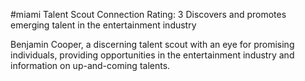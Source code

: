 #miami 
Talent Scout
Connection Rating: 3
Discovers and promotes emerging talent in the entertainment industry

Benjamin Cooper, a discerning talent scout with an eye for promising individuals, providing opportunities in the entertainment industry and information on up-and-coming talents.